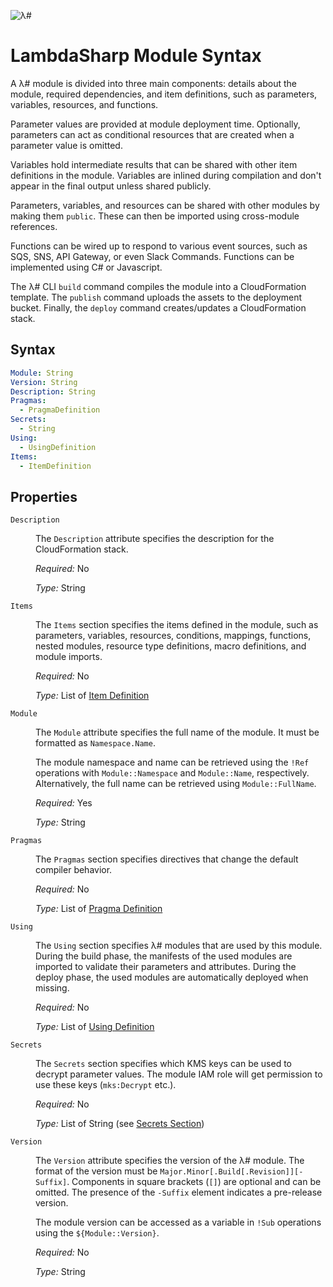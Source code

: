 ![λ#](~/images/Model.png)

# LambdaSharp Module Syntax

A λ# module is divided into three main components: details about the module, required dependencies, and item definitions, such as parameters, variables, resources, and functions.

Parameter values are provided at module deployment time. Optionally, parameters can act as conditional resources that are created when a parameter value is omitted.

Variables hold intermediate results that can be shared with other item definitions in the module. Variables are inlined during compilation and don't appear in the final output unless shared publicly.

Parameters, variables, and resources can be shared with other modules by making them `public`. These can then be imported using cross-module references.

Functions can be wired up to respond to various event sources, such as SQS, SNS, API Gateway, or even Slack Commands. Functions can be implemented using C# or Javascript.

The λ# CLI `build` command compiles the module into a CloudFormation template. The `publish` command uploads the assets to the deployment bucket. Finally, the `deploy` command creates/updates a CloudFormation stack.

## Syntax

```yaml
Module: String
Version: String
Description: String
Pragmas:
  - PragmaDefinition
Secrets:
  - String
Using:
  - UsingDefinition
Items:
  - ItemDefinition
```

## Properties

<dl>

<dt><code>Description</code></dt>
<dd>

The <code>Description</code> attribute specifies the description for the CloudFormation stack.

<i>Required:</i> No

<i>Type:</i> String
</dd>

<dt><code>Items</code></dt>
<dd>

The <code>Items</code> section specifies the items defined in the module, such as parameters, variables, resources, conditions, mappings, functions, nested modules, resource type definitions, macro definitions, and module imports.

<i>Required:</i> No

<i>Type:</i> List of [Item Definition](Module-Items.md)
</dd>

<dt><code>Module</code></dt>
<dd>

The <code>Module</code> attribute specifies the full name of the module. It must be formatted as <code>Namespace.Name</code>.

The module namespace and name can be retrieved using the <code>!Ref</code> operations with <code>Module::Namespace</code> and <code>Module::Name</code>, respectively. Alternatively, the full name can be retrieved using <code>Module::FullName</code>.

<i>Required:</i> Yes

<i>Type:</i> String
</dd>

<dt><code>Pragmas</code></dt>
<dd>

The <code>Pragmas</code> section specifies directives that change the default compiler behavior.

<i>Required:</i> No

<i>Type:</i> List of [Pragma Definition](Module-Pragmas.md)
</dd>

<dt><code>Using</code></dt>
<dd>

The <code>Using</code> section specifies λ# modules that are used by this module. During the build phase, the manifests of the used modules are imported to validate their parameters and attributes. During the deploy phase, the used modules are automatically deployed when missing.

<i>Required:</i> No

<i>Type:</i> List of [Using Definition](Module-Using.md)
</dd>

<dt><code>Secrets</code></dt>
<dd>

The <code>Secrets</code> section specifies which KMS keys can be used to decrypt parameter values. The module IAM role will get permission to use these keys (<code>mks:Decrypt</code> etc.).

<i>Required:</i> No

<i>Type:</i> List of String (see [Secrets Section](Module-Secrets.md))
</dd>

<dt><code>Version</code></dt>
<dd>

The <code>Version</code> attribute specifies the version of the λ# module. The format of the version must be <code>Major.Minor[.Build[.Revision]][-Suffix]</code>. Components in square brackets (<code>[]</code>) are optional and can be omitted. The presence of the <code>-Suffix</code> element indicates a pre-release version.

The module version can be accessed as a variable in <code>!Sub</code> operations using the <code>${Module::Version}</code>.

<i>Required:</i> No

<i>Type:</i> String
</dd>

</dl>
